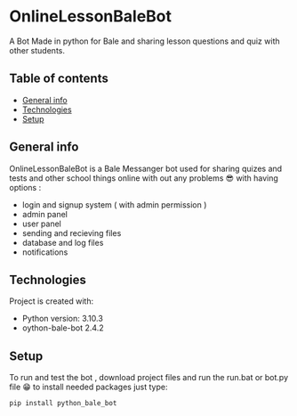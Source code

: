 # OnlineLessonBaleBot
A Bot Made in python for Bale and sharing lesson questions and quiz with other students.

## Table of contents
*   [General info](#general-info)
*   [Technologies](#technologies)
*   [Setup](#setup)

## General info
OnlineLessonBaleBot is a Bale Messanger bot used for sharing quizes and tests and other school things online  with out any problems 😎
with having options :
*   login and signup system ( with admin permission )
*   admin panel
*   user panel
*   sending and recieving files
*   database and log files
*   notifications
	
## Technologies
Project is created with:
*   Python version: 3.10.3
*   oython-bale-bot 2.4.2
	
## Setup
To run and test the bot , download project files and run the run.bat or bot.py file 😁
to install needed packages just type:
```
pip install python_bale_bot
```
